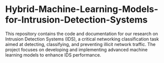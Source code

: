 # Hybrid-Machine-Learning-Models-for-Intrusion-Detection-Systems
This repository contains the code and documentation for our research on Intrusion Detection Systems (IDS), a critical networking classification task aimed at detecting, classifying, and preventing illicit network traffic. The project focuses on developing and implementing advanced machine learning models to enhance IDS performance.
